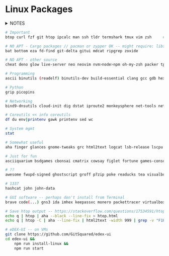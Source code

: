 # Linux Packages

<details>
<summary>NOTES</summary>

- This list was originally curated for a WSL Ubuntu system and it may be `apt`-centric to some extent.
- That being said, `apt` is fairly limited thus `pacman` and `yay` may provide some packages unavailable otherwise.
- Without `pacman`, some packages should be installed via `cargo`, meaning that [Rust](https://www.rust-lang.org/tools/install) must be installed.
- Certain packages have to be installed using other sorts of package managers, such `pip` or `npm`.
- In the future I may add documentation for other distros' package managers like `zypper` or `dnf`.
- **This list will forever be incomplete.**

</details>

```bash
# Important
btop curl fzf git htop ipcalc man ssh tldr termshark tmux vim zsh     # scp sftp

# NO APT - Cargo packages // pacman or zypper OK -- might require: libssl-dev pkg-config
bat bottom eza fd-find git-delta gitui mdcat ripgrep zoxide

# NO APT - other source
cheat deno glow live-server neo neovim nvm>node>npm oh-my-zsh packer tpm

# Programming
ascii binutils (readelf) binutils-dev build-essential clang gcc gdb hexyl manpages-posix-dev make ncurses-term python-is-python3 python3-pip python3-venv unicode   # lldb - okteta termit

# Python
grip picopins

# Networking
bind9-dnsutils cloud-init dig dstat iproute2 monkeysphere net-tools netcat-openbsd nmap openssl speedtest-cli whois

# Coreutils << info coreutils
df du env|printenv gawk printenv sed wc

# System mgmt
stat

# Somewhat useful
aha finger glances gnome-tweaks grc html2text logcat lsb-release lscpu mdp mysql-client mysql-server neofetch progress taskwarrior timewarrior tree who wslu xclip zshmisc

# Just for fun
asciiquarium bsdgames cbonsai cmatrix cowsay figlet fortune games-console games-rogue lavat-git lolcat oneko pacvim

# ??
awesome fwupd-signed ghostscript groff p7zip poke readucks tea visualboyadvance watch wget wsl xxd yes youtube-dl

# 1337
hashcat john john-data

# GUI software -- perhaps don't install from Terminal
brave code(...) gns3 ida imhex keepassxc monero packettracer virtualbox wireshark
```

```bash
# Save htop output -- https://stackoverflow.com/questions/17534591/htop-output-to-human-readable-file/30224271#30224271
echo q | htop | aha --black --line-fix > htop.html
echo q | htop -C | aha --line-fix | html2text -width 999 | grep -v "F1Help\|xml version=" > ~/htop-output01.txt
```

```bash
# eDEX-UI -- on VMs
git clone https://github.com/GitSquared/edex-ui
cd edex-ui &&
    npm run install-linux &&
    npm run start
```

<!-- - ASIR: DNS...

```bash
ping fping; host dig nslookup

```

- Linux Desktop (Pop)

```bash
agi fancontrol          # ...
apt show collectd-core


``` -->
